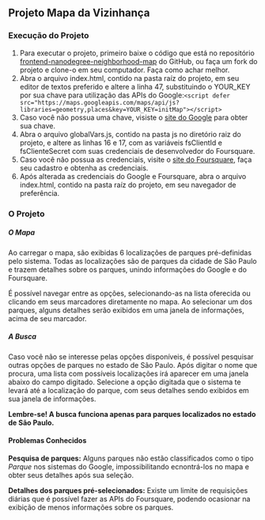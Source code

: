 ## Projeto Mapa da Vizinhança

### Execução do Projeto
1. Para executar o projeto, primeiro baixe o código que está no repositório [frontend-nanodegree-neighborhood-map](https://github.com/felipelcaetano/frontend-nanodegree-neighborhood-map) do GitHub, ou faça um fork do projeto e clone-o em seu computador. Faça como achar melhor.
2. Abra o arquivo index.html, contido na pasta raíz do projeto, em seu editor de textos preferido e altere a linha 47, substituindo o YOUR_KEY por sua chave para utilização das APIs do Google:```<script defer
  src="https://maps.googleapis.com/maps/api/js?libraries=geometry,places&key=YOUR_KEY=initMap"></script>```
3. Caso você não possua uma chave, visiste o [site do Google](https://developers.google.com/maps/documentation/javascript/get-api-key?hl=pt-br) para obter sua chave.
4. Abra o arquivo globalVars.js, contido na pasta js no diretório raiz do projeto, e altere as linhas 16 e 17, com as variáveis fsClientId e fsClienteSecret com suas credenciais de desenvolvedor do Foursquare.
5. Caso você não possua as credenciais, visite o [site do Foursquare](https://developer.foursquare.com/), faça seu cadastro e obtenha as credenciais.
5. Após alterada as credenciais do Google e Foursquare, abra o arquivo index.html, contido na pasta raíz do projeto, em seu navegador de preferência.

### O Projeto

##### O Mapa
Ao carregar o mapa, são exibidas 6 localizações de parques pré-definidas pelo sistema. 
Todas as localizações são de parques da cidade de São Paulo e trazem detalhes sobre os parques, unindo informações do Google e do Foursquare.

É possível navegar entre as opções, selecionando-as na lista oferecida ou clicando em seus marcadores diretamente no mapa. Ao selecionar um dos parques, alguns detalhes serão exibidos em uma janela de informações, acima de seu marcador.

##### A Busca

Caso você não se interesse pelas opções disponíveis, é possível pesquisar outras opções de parques no estado de São Paulo.
Após digitar o nome que procura, uma lista com possíveis localizações irá aparecer em uma janela abaixo do campo digitado. Selecione a opção digitada que o sistema te levará até a localização do parque, com seus detalhes sendo exibidos em sua janela de informações.

**Lembre-se! A busca funciona apenas para parques localizados no estado de São Paulo.**

#### Problemas Conhecidos

**Pesquisa de parques:** Alguns parques não estão classificados como o tipo *Parque* nos sistemas do Google, impossibilitando ecnontrá-los no mapa e obter seus detalhes após sua seleção.


**Detalhes dos parques pré-selecionados:** Existe um limite de requisições diárias que é possível fazer as APIs do Foursquare, podendo ocasionar na exibição de menos informações sobre os parques.